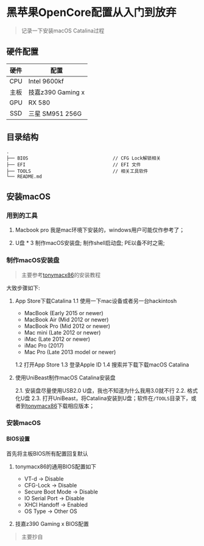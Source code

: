 # 黑苹果OpenCore配置从入门到放弃
> 记录一下安装macOS Catalina过程

## 硬件配置

|硬件|配置|
| :---: | --- |
| CPU | Intel 9600kf |
| 主板 | 技嘉z390 Gaming x |
| GPU | RX 580 |
| SSD | 三星 SM951 256G|

## 目录结构

```
.      
├── BIOS                               // CFG Lock解锁相关
├── EFI                                // EFI 文件
├── TOOLS                              // 相关工具软件
└── README.md
```

## 安装macOS

### 用到的工具

1. Macbook pro
我是mac环境下安装的，windows用户可能仅作参考了；

2. U盘 * 3
制作macOS安装盘;
制作shell启动盘;
PE以备不时之需;

### 制作macOS安装盘

> 主要参考[tonymacx86](https://www.tonymacx86.com/threads/unibeast-install-macos-catalina-on-any-supported-intel-based-pc.285366/)的安装教程

大致步骤如下:
1. App Store下载Catalina
    1.1 使用一下mac设备或者另一台hackintosh

    * MacBook (Early 2015 or newer)​
    * MacBook Air (Mid 2012 or newer)​
    * MacBook Pro (Mid 2012 or newer)​
    * Mac mini (Late 2012 or newer)​
    * iMac (Late 2012 or newer)​
    * iMac Pro (2017)​
    * Mac Pro (Late 2013 model or newer)​

    1.2 打开App Store
    1.3 登录Apple ID
    1.4 搜索并下载下载macOS Catalina

2. 使用UniBeast制作macOS Catalina安装盘

    2.1. 安装盘尽量使用USB2.0 U盘，我也不知道为什么我用3.0就不行
    2.2. 格式化U盘
    2.3. 打开UniBeast，将Catalina安装到U盘；软件在`/TOOLS`目录下，或者到[tonymacx86](https://www.tonymacx86.com/resources/categories/tonymacx86-downloads.3/)下载相应版本；

### 安装macOS

#### BIOS设置
首先将主板BIOS所有配置回复默认

1. tonymacx86的通用BIOS配置如下

    * VT-d -> Disable
    * CFG-Lock -> Disable
    * Secure Boot Mode -> Disable
    * IO Serial Port -> Disable
    * XHCI Handoff -> Enabled
    * OS Type -> Other OS

2. 技嘉z390 Gaming x BIOS配置
> 主要抄自

